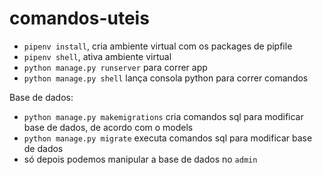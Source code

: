 # comandos-uteis

* `pipenv install`, cria ambiente virtual com os packages de pipfile
* `pipenv shell`, ativa ambiente virtual
* `python manage.py runserver` para correr app
* `python manage.py shell` lança consola python para correr comandos


Base de dados:
* `python manage.py makemigrations` cria comandos sql para modificar base de dados, de acordo com o models 
* `python manage.py migrate` executa comandos sql para modificar base de dados 
* só depois podemos manipular a base de dados no `admin`
